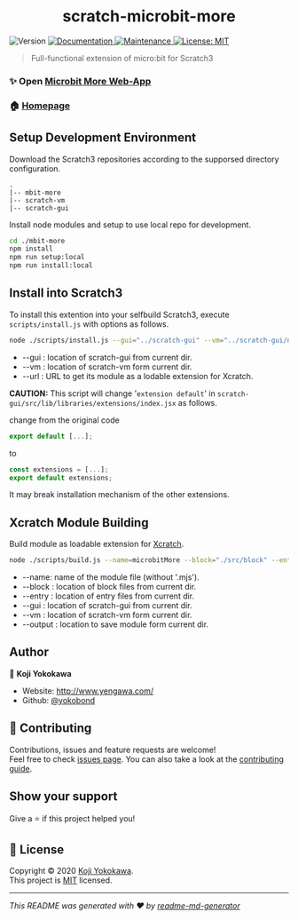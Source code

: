 <h1 align="center">scratch-microbit-more</h1>
<p>
  <img alt="Version" src="https://img.shields.io/badge/version-0.5.0-blue.svg?cacheSeconds=2592000" />
  <a href="https://yokobond.github.io/mbit-more" target="_blank">
    <img alt="Documentation" src="https://img.shields.io/badge/documentation-yes-brightgreen.svg" />
  </a>
  <a href="https://github.com/yokobond/mbit-more/graphs/commit-activity" target="_blank">
    <img alt="Maintenance" src="https://img.shields.io/badge/Maintained%3F-yes-green.svg" />
  </a>
  <a href="https://github.com/yokobond/mbit-more/blob/trunk/LICENSE" target="_blank">
    <img alt="License: MIT" src="https://img.shields.io/github/license/yokobond/mbit-more" />
  </a>
</p>

> Full-functional extension of micro:bit for Scratch3

### ✨ Open [Microbit More Web-App](https://yokobond.github.io/mbit-more)

### 🏠 [Homepage](https://lab.yengawa.com/project/scratch-microbit-more/)

## Setup Development Environment

Download the Scratch3 repositories according to the supporsed directory configuration.

```
.
|-- mbit-more
|-- scratch-vm
|-- scratch-gui
```

Install node modules and setup to use local repo for development.

```sh
cd ./mbit-more
npm install
npm run setup:local
npm run install:local
```

## Install into Scratch3

To install this extention into your selfbuild Scratch3, execute `scripts/install.js` with options as follows.

```sh
node ./scripts/install.js --gui="../scratch-gui" --vm="../scratch-gui/node_modules/scratch-vm" --url="https://yokobond.github.io/mbit-more/dist/microbitMore.mjs"
```

- --gui : location of scratch-gui from current dir.
- --vm : location of scratch-vm form current dir.
- --url : URL to get its module as a lodable extension for Xcratch.

**CAUTION:** This script will change '`extension default`' in `scratch-gui/src/lib/libraries/extensions/index.jsx` as follows.

change from the original code

```js
export default [...];
```

to

```js
const extensions = [...];
export default extensions;
```

It may break installation mechanism of the other extensions.


## Xcratch Module Building

Build module as loadable extension for [Xcratch](https://github.com/yokobond/xcratch).

```sh
node ./scripts/build.js --name=microbitMore --block="./src/block" --entry="./src/entry" --vm="../scratch-vm" --gui="../scratch-gui" --output="./dist"
```

- --name: name of the module file (without '.mjs').
- --block : location of block files from current dir.
- --entry : location of entry files from current dir.
- --gui : location of scratch-gui from current dir.
- --vm : location of scratch-vm form current dir.
- --output : location to save module form current dir.

## Author

👤 **Koji Yokokawa**

* Website: http://www.yengawa.com/
* Github: [@yokobond](https://github.com/yokobond)

## 🤝 Contributing

Contributions, issues and feature requests are welcome!<br />Feel free to check [issues page](https://github.com/yokobond/mbit-more/issues). You can also take a look at the [contributing guide](https://github.com/yokobond/mbit-more/blob/master/CONTRIBUTING.md).

## Show your support

Give a ⭐️ if this project helped you!


## 📝 License

Copyright © 2020 [Koji Yokokawa](https://github.com/yokobond).<br />
This project is [MIT](https://github.com/yokobond/mbit-more/blob/trunk/LICENSE) licensed.

***
_This README was generated with ❤️ by [readme-md-generator](https://github.com/kefranabg/readme-md-generator)_